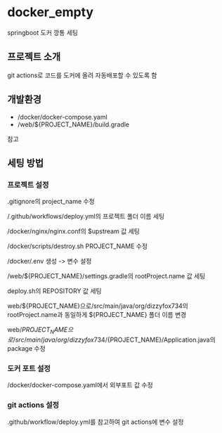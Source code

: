 # docker_empty
springboot 도커 깡통 세팅


## 프로젝트 소개
git actions로 코드를 도커에 올려 자동배포할 수 있도록 함


## 개발환경
* /docker/docker-compose.yaml
* /web/${PROJECT_NAME}/build.gradle

참고

## 세팅 방법

### 프로젝트 설정
.gitignore의 project_name 수정

/.github/workflows/deploy.yml의 프로젝트 폴더 이름 세팅

/docker/nginx/nginx.conf의 $upstream 값 세팅

/docker/scripts/destroy.sh PROJECT_NAME 수정

/docker/.env 생성 -> 변수 설정

/web/${PROJECT_NAME}/settings.gradle의 rootProject.name 값 세팅

deploy.sh의 REPOSITORY 값 세팅

web/${PROJECT_NAME}으로/src/main/java/org/dizzyfox734의 rootProject.name과 동일하게 ${PROJECT_NAME} 폴더 이름 변경

web/${PROJECT_NAME}으로/src/main/java/org/dizzyfox734/${PROJECT_NAME}/Application.java의 package 수정



### 도커 포트 설정
/docker/docker-compose.yaml에서 외부포트 값 수정


### git actions 설정
.github/workflow/deploy.yml를 참고하여 git actions에 변수 설정
